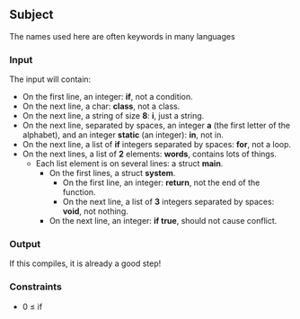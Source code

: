 ## Subject

The names used here are often keywords in many languages

### Input

The input will contain:

- On the first line, an integer: **if**, not a condition.
- On the next line, a char: **class**, not a class.
- On the next line, a string of size **8**: **i**, just a string.
- On the next line, separated by spaces, an integer **a** (the first letter of
  the alphabet), and an integer **static** (an integer): **in**, not in.
- On the next line, a list of **if** integers separated by spaces: **for**, not
  a loop.
- On the next lines, a list of **2** elements: **words**, contains lots of
  things.
    - Each list element is on several lines: a struct **main**.
        - On the first lines, a struct **system**.
            - On the first line, an integer: **return**, not the end of the
              function.
            - On the next line, a list of **3** integers separated by spaces:
              **void**, not nothing.
        - On the next line, an integer: **if true**, should not cause conflict.

### Output

If this compiles, it is already a good step!

### Constraints

- 0 ≤ if
